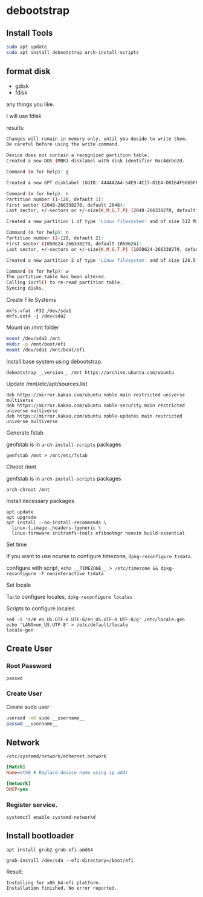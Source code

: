 # debootstrap


## Install Tools 

```sh
sudo apt update
sudo apt install debootstrap arch-install-scripts
```

## format disk

- gdisk
- fdisk

any things you like.

I will use fdisk

results:

```sh
Changes will remain in memory only, until you decide to write them.
Be careful before using the write command.

Device does not contain a recognized partition table.
Created a new DOS (MBR) disklabel with disk identifier 0xc4dcbe2d.

Command (m for help): g

Created a new GPT disklabel (GUID: 444AA2A4-54E9-4C17-81E4-D8164F5665FF).

Command (m for help): n
Partition number (1-128, default 1):
First sector (2048-266338270, default 2048):
Last sector, +/-sectors or +/-size{K,M,G,T,P} (2048-266338270, default 266336255): +512M

Created a new partition 1 of type 'Linux filesystem' and of size 512 MiB.

Command (m for help): n
Partition number (2-128, default 2):
First sector (1050624-266338270, default 1050624):
Last sector, +/-sectors or +/-size{K,M,G,T,P} (1050624-266338270, default 266336255):

Created a new partition 2 of type 'Linux filesystem' and of size 126.5 GiB.

Command (m for help): w
The partition table has been altered.
Calling ioctl() to re-read partition table.
Syncing disks.
```

Create File Systems

```
mkfs.vfat -F32 /dev/sda1
mkfs.ext4 -j /dev/sda2
```

Mount on /mnt folder

```sh
mount /dev/sda2 /mnt
mkdir -p /mnt/boot/efi
mount /dev/sda1 /mnt/boot/efi
```

Install base system using debootstrap.

```
debootstrap __version__ /mnt https://archive.ubuntu.com/ubuntu
```

Update /mnt/etc/apt/sources.list

```
deb https://mirror.kakao.com/ubuntu noble main restricted universe multiverse
deb https://mirror.kakao.com/ubuntu noble-security main restricted universe multiverse
deb https://mirror.kakao.com/ubuntu noble-updates main restricted universe multiverse
```

Generate fstab

genfstab is in `arch-install-scripts` packages

```
genfstab /mnt > /mnt/etc/fstab
```


Chroot /mnt

genfstab is in `arch-install-scripts` packages

```
arch-chroot /mnt
```

Install necessary packages

```
apt update
apt upgrade
apt install --no-install-recommends \
  linux-{,image-,headers-}generic \
  linux-firmware initramfs-tools efibootmgr neovim build-essential
```

Set time

If you want to use ncurse to configure timezone, `dpkg-reconfigure tzdata`.

configure with script, `echo __TIMEZONE__ > /etc/timezone && dpkg-reconfigure -f noninteractive tzdata`

Set locale

Tui to configure locales, `dpkg-reconfigure locales`

Scripts to configure locales

```
sed -i 's/# en_US.UTF-8 UTF-8/en_US.UTF-8 UTF-8/g' /etc/locale.gen
echo 'LANG=en_US.UTF-8' > /etc/default/locale
locale-gen
```

## Create User

### Root Password

`passwd`

### Create User

Create sudo user

```sh
useradd -mG sudo __username__
passwd __username__
```

## Network

`/etc/systemd/network/ethernet.network`
```ini
[Match]
Name=eth0 # Replace device name using ip addr

[Network]
DHCP=yes
```

### Register service.

`systemctl enable systemd-networkd`

## Install bootloader

```
apt install grub2 grub-efi-amd64
```

`grub-install /dev/sda --efi-directory=/boot/efi`

Result:
```
Installing for x86_64-efi platform.
Installation finished. No error reported.
```
